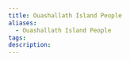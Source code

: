 ```yaml
---
title: Ouashallath Island People
aliases:
  - Ouashallath Island People
tags: 
description:
---
```

